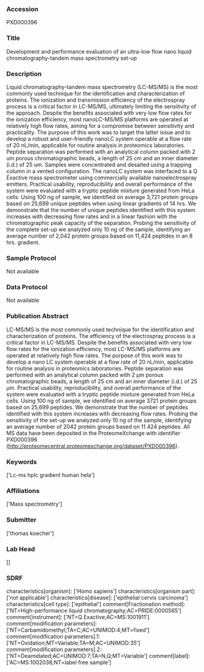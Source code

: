 ### Accession
PXD000396

### Title
Development and performance evaluation of an ultra-low flow nano liquid chromatography-tandem mass spectrometry set-up

### Description
Liquid chromatography-tandem mass spectrometry (LC-MS/MS) is the most commonly used technique for the identification and characterization of proteins. The ionization and transmission efficiency of the electrospray process is a critical factor in LC-MS/MS, ultimately limiting the sensitivity of the approach. Despite the benefits associated with very low flow rates for the ionization efficiency, most nanoLC-MS/MS platforms are operated at relatively high flow rates, aiming for a compromise between sensitivity and practicality. The purpose of this work was to target the latter issue and to develop a robust and user-friendly nanoLC system operable at a flow rate of 20 nL/min, applicable for routine analysis in proteomics laboratories. Peptide separation was performed with an analytical column packed with 2 um porous chromatographic beads, a length of 25 cm and an inner diameter (i.d.) of 25 um. Samples were concentrated and desalted using a trapping column in a vented configuration. The nanoLC system was interfaced to a Q Exactive mass spectrometer using commercially available nanoelectrospray emitters. Practical usability, reproducibility and overall performance of the system were evaluated with a tryptic peptide mixture generated from HeLa cells. Using 100 ng of sample, we identified on average 3,721 protein groups based on 25,699 unique peptides when using linear gradients of 14 hrs. We demonstrate that the number of unique peptides identified with this system increases with decreasing flow rates and in a linear fashion with the chromatographic peak capacity of the separation. Probing the sensitivity of the complete set-up we analyzed only 10 ng of the sample, identifying an average number of 2,042 protein groups based on 11,424 peptides in an 8 hrs. gradient.

### Sample Protocol
Not available

### Data Protocol
Not available

### Publication Abstract
LC-MS/MS is the most commonly used technique for the identification and characterization of proteins. The efficiency of the electrospray process is a critical factor in LC-MS/MS. Despite the benefits associated with very low flow rates for the ionization efficiency, most LC-MS/MS platforms are operated at relatively high flow rates. The purpose of this work was to develop a nano LC system operable at a flow rate of 20 nL/min, applicable for routine analysis in proteomics laboratories. Peptide separation was performed with an analytical column packed with 2 &#x3bc;m porous chromatographic beads, a length of 25 cm and an inner diameter (i.d.) of 25 &#x3bc;m. Practical usability, reproducibility, and overall performance of the system were evaluated with a tryptic peptide mixture generated from HeLa cells. Using 100 ng of sample, we identified on average 3721 protein groups based on 25,699 peptides. We demonstrate that the number of peptides identified with this system increases with decreasing flow rates. Probing the sensitivity of the set-up we analyzed only 10 ng of the sample, identifying an average number of 2042 protein groups based on 11 424 peptides. All MS data have been deposited in the ProteomeXchange with identifier PXD000396 (http://proteomecentral.proteomexchange.org/dataset/PXD000396).

### Keywords
['Lc-ms hplc gradient human hela']

### Affiliations
['Mass spectrometry']

### Submitter
['thomas koecher']

### Lab Head
[]

### SDRF
characteristics[organism]: ['Homo sapiens']
characteristics[organism part]: ['not applicable']
characteristics[disease]: ['epithelial cervix carcinoma']
characteristics[cell type]: ['epithelial']
comment[Fractionation method]: ['NT=High-performance liquid chromatography;AC=PRIDE:0000565']
comment[instrument]: ['NT=Q Exactive;AC=MS:1001911']
comment[modification parameters]: ['NT=Carbamidomethyl;TA=C;AC=UNIMOD:4;MT=fixed']
comment[modification parameters].1: ['NT=Oxidation;MT=Variable;TA=M;AC=UNIMOD:35']
comment[modification parameters].2: ['NT=Deamidated;AC=UNIMOD:7;TA=N,Q;MT=Variable']
comment[label]: ['AC=MS:1002038;NT=label free sample']

